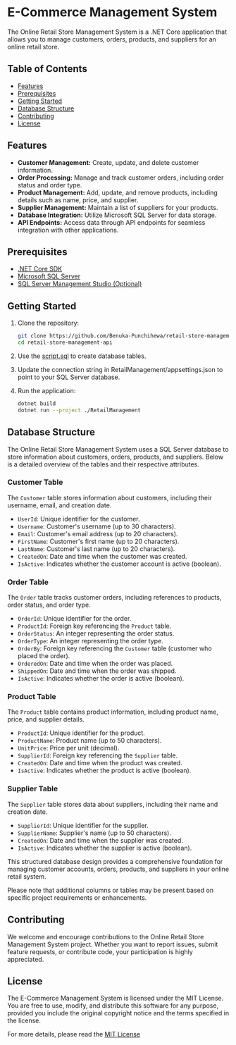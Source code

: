 # E-Commerce Management System

The Online Retail Store Management System is a .NET Core application that allows you to manage customers, orders, products, and suppliers for an online retail store.

## Table of Contents

- [Features](#features)
- [Prerequisites](#prerequisites)
- [Getting Started](#getting-started)
- [Database Structure](#database-structure)
- [Contributing](#contributing)
- [License](#license)

## Features

- **Customer Management:** Create, update, and delete customer information.
- **Order Processing:** Manage and track customer orders, including order status and order type.
- **Product Management:** Add, update, and remove products, including details such as name, price, and supplier.
- **Supplier Management:** Maintain a list of suppliers for your products.
- **Database Integration:** Utilize Microsoft SQL Server for data storage.
- **API Endpoints:** Access data through API endpoints for seamless integration with other applications.

## Prerequisites

- [.NET Core SDK](https://dotnet.microsoft.com/download)
- [Microsoft SQL Server](https://www.microsoft.com/en-us/sql-server/sql-server-downloads)
- [SQL Server Management Studio (Optional)](https://docs.microsoft.com/en-us/sql/ssms/download-sql-server-management-studio-ssms)

## Getting Started

1. Clone the repository:

   ```bash
   git clone https://github.com/Benuka-Punchihewa/retail-store-management-api
   cd retail-store-management-api

2. Use the [script.sql](https://github.com/Benuka-Punchihewa/retail-store-management-api/blob/main/script.sql) to create database tables.

3. Update the connection string in RetailManagement/appsettings.json to point to your SQL Server database.

2. Run the application:

   ```bash
   dotnet build
   dotnet run --project ./RetailManagement

## Database Structure

The Online Retail Store Management System uses a SQL Server database to store information about customers, orders, products, and suppliers. Below is a detailed overview of the tables and their respective attributes.

### Customer Table

The `Customer` table stores information about customers, including their username, email, and creation date.

- `UserId`: Unique identifier for the customer.
- `Username`: Customer's username (up to 30 characters).
- `Email`: Customer's email address (up to 20 characters).
- `FirstName`: Customer's first name (up to 20 characters).
- `LastName`: Customer's last name (up to 20 characters).
- `CreatedOn`: Date and time when the customer was created.
- `IsActive`: Indicates whether the customer account is active (boolean).

### Order Table

The `Order` table tracks customer orders, including references to products, order status, and order type.

- `OrderId`: Unique identifier for the order.
- `ProductId`: Foreign key referencing the `Product` table.
- `OrderStatus`: An integer representing the order status.
- `OrderType`: An integer representing the order type.
- `OrderBy`: Foreign key referencing the `Customer` table (customer who placed the order).
- `OrderedOn`: Date and time when the order was placed.
- `ShippedOn`: Date and time when the order was shipped.
- `IsActive`: Indicates whether the order is active (boolean).

### Product Table

The `Product` table contains product information, including product name, price, and supplier details.

- `ProductId`: Unique identifier for the product.
- `ProductName`: Product name (up to 50 characters).
- `UnitPrice`: Price per unit (decimal).
- `SupplierId`: Foreign key referencing the `Supplier` table.
- `CreatedOn`: Date and time when the product was created.
- `IsActive`: Indicates whether the product is active (boolean).

### Supplier Table

The `Supplier` table stores data about suppliers, including their name and creation date.

- `SupplierId`: Unique identifier for the supplier.
- `SupplierName`: Supplier's name (up to 50 characters).
- `CreatedOn`: Date and time when the supplier was created.
- `IsActive`: Indicates whether the supplier is active (boolean).

This structured database design provides a comprehensive foundation for managing customer accounts, orders, products, and suppliers in your online retail system.

Please note that additional columns or tables may be present based on specific project requirements or enhancements.

## Contributing

We welcome and encourage contributions to the Online Retail Store Management System project. Whether you want to report issues, submit feature requests, or contribute code, your participation is highly appreciated.

## License

The E-Commerce Management System is licensed under the MIT License. You are free to use, modify, and distribute this software for any purpose, provided you include the original copyright notice and the terms specified in the license.

For more details, please read the [MIT License](https://github.com/Benuka-Punchihewa/retail-store-management-api/blob/main/LICENSE)